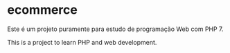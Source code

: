 # ecommerce
Este é um projeto puramente para estudo de programação Web com PHP 7.

This is a project to learn PHP  and web development.
